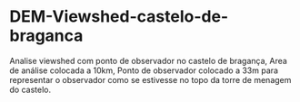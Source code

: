 # DEM-Viewshed-castelo-de-braganca
 Analise viewshed com ponto de observador no castelo de bragança,
Area de análise colocada a 10km,
Ponto de observador colocado a 33m para representar o observador como se estivesse no topo da torre de menagem do castelo.
